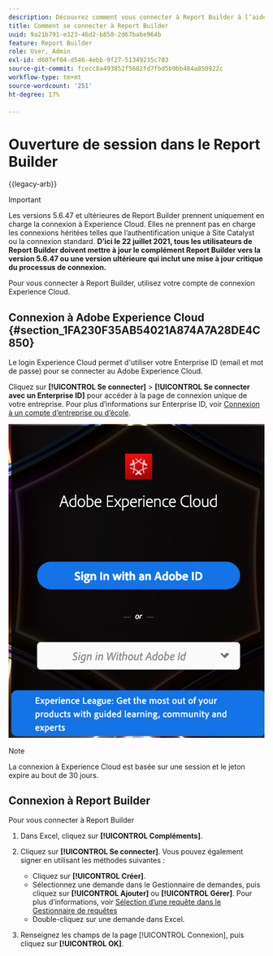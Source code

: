 ```yaml
---
description: Découvrez comment vous connecter à Report Builder à l’aide de votre compte de connexion Experience Cloud.
title: Comment se connecter à Report Builder
uuid: 9a21b791-e323-46d2-b850-2d67babe964b
feature: Report Builder
role: User, Admin
exl-id: d607ef04-d546-4ebb-9f27-51349235c703
source-git-commit: fcecc8a493852f5682fd7fbd5b9bb484a850922c
workflow-type: tm+mt
source-wordcount: '251'
ht-degree: 17%

---
```


# Ouverture de session dans le Report Builder

{{legacy-arb}}

>[!IMPORTANT]
>
>Les versions 5.6.47 et ultérieures de Report Builder prennent uniquement en charge la connexion à Experience Cloud. Elles ne prennent pas en charge les connexions héritées telles que l’authentification unique à Site Catalyst ou la connexion standard. **D’ici le 22 juillet 2021, tous les utilisateurs de Report Builder doivent mettre à jour le complément Report Builder vers la version 5.6.47 ou une version ultérieure qui inclut une mise à jour critique du processus de connexion.**

Pour vous connecter à Report Builder, utilisez votre compte de connexion Experience Cloud.

## Connexion à Adobe Experience Cloud {#section_1FA230F35AB54021A874A7A28DE4C850}

Le login Experience Cloud permet d&#39;utiliser votre Enterprise ID (email et mot de passe) pour se connecter au Adobe Experience Cloud.

Cliquez sur **[!UICONTROL Se connecter]** > **[!UICONTROL Se connecter avec un Enterprise ID]** pour accéder à la page de connexion unique de votre entreprise. Pour plus d’informations sur Enterprise ID, voir [Connexion à un compte d’entreprise ou d’école](https://helpx.adobe.com/fr/enterprise/kb/enterprise-id-faq.html#whatis).

![Capture d’écran montrant la fenêtre de connexion à Adobe Experience Cloud montrant les options de connexion avec ou sans votre Adobe ID](assets/adobe_id_login.png)

>[!NOTE]
>
>La connexion à Experience Cloud est basée sur une session et le jeton expire au bout de 30 jours.

## Connexion à Report Builder

Pour vous connecter à Report Builder

1. Dans Excel, cliquez sur **[!UICONTROL Compléments]**.
1. Cliquez sur **[!UICONTROL Se connecter]**. Vous pouvez également signer en utilisant les méthodes suivantes :

   * Cliquez sur **[!UICONTROL Créer]**.
   * Sélectionnez une demande dans le Gestionnaire de demandes, puis cliquez sur **[!UICONTROL Ajouter]** ou **[!UICONTROL Gérer]**. Pour plus d’informations, voir [Sélection d’une requête dans le Gestionnaire de requêtes](/help/analyze/legacy-report-builder/manage-requests/r-arb-manage-requests.md)
   * Double-cliquez sur une demande dans Excel.

1. Renseignez les champs de la page [!UICONTROL Connexion], puis cliquez sur **[!UICONTROL OK]**.
